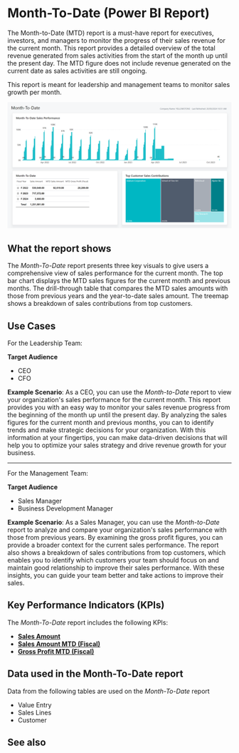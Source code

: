 # Month-To-Date (Power BI Report)

The Month-to-Date (MTD) report is a must-have report for executives, investors, and managers to monitor the progress of their sales revenue for the current month. This report provides a detailed overview of the total revenue generated from sales activities from the start of the month up until the present day. The MTD figure does not include revenue generated on the current date as sales activities are still ongoing.

This report is meant for leadership and management teams to monitor sales growth per month.

![Sales Month-to-Date screenshot](/business-central/media/sales/sales-month-to-date.png "Sales Month-to-Date - Screenshot")


## What the report shows

The _Month-To-Date_ report presents three key visuals to give users a comprehensive view of sales performance for the current month. The top bar chart displays the MTD sales figures for the current month and previous months. The drill-through table that compares the MTD sales amounts with those from previous years and the year-to-date sales amount. The treemap shows a breakdown of sales contributions from top customers.

## Use Cases

For the Leadership Team:

**Target Audience**

- CEO
- CFO

**Example Scenario**: As a CEO, you can use the _Month-to-Date_ report to view your organization's sales performance for the current month. This report provides you with an easy way to monitor your sales revenue progress from the beginning of the month up until the present day. By analyzing the sales figures for the current month and previous months, you can to identify trends and make strategic decisions for your organization. With this information at your fingertips, you can make data-driven decisions that will help you to optimize your sales strategy and drive revenue growth for your business.

---

For the Management Team:

**Target Audience**

- Sales Manager
- Business Development Manager

**Example Scenario**: As a Sales Manager, you can use the _Month-to-Date_ report to analyze and compare your organization's sales performance with those from previous years. By examining the gross profit figures, you can provide a broader context for the current sales performance. The report also shows a breakdown of sales contributions from top customers, which enables you to identify which customers your team should focus on and maintain good relationship to improve their sales performance. With these insights, you can guide your team better and take actions to improve their sales.

## Key Performance Indicators (KPIs)

The _Month-To-Date_ report includes the following KPIs:

- [**Sales Amount**](sales-kpi.md#sales-amount)  
- [**Sales Amount MTD (Fiscal)**](sales-kpi.md#sales-amount-mtd-fiscal)
- [**Gross Profit MTD (Fiscal)**](sales-kpi.md#gross-profit-mtd-fiscal)

## Data used in the Month-To-Date report

Data from the following tables are used on the *Month-To-Date* report
- Value Entry
- Sales Lines
- Customer


## See also
